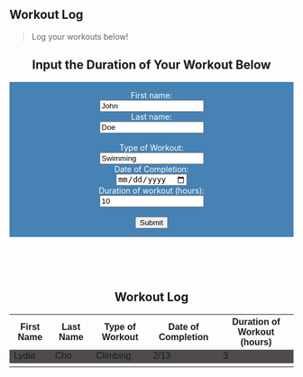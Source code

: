 ## Workout Log
> Log your workouts below!

<body>

<h2 style="text-align:center">Input the Duration of Your Workout Below</h2>
<style>
    form {
            display: block;
            margin-left: auto;
            margin-right: auto;
            background-color: #4682B4;
            border: white;
            color: white;
            padding: 15px 32px;
            text-align: center;
        }
</style>
<form class="box" action="/login-workout-backend.py" method="post"> 
  <label for="fname">First name:</label><br>
  <input type="fname" id="fnamework" name="fname" value="John" id="firstinput"><br>
  <label for="lname">Last name:</label><br>
  <input type="lname" id="lnamework" name="lname" value="Doe"><br><br>
  <label for="workout">Type of Workout:</label><br>
  <input type="workout" id="workoutwork" name="workout" value="Swimming"><br>
  <label for="date">Date of Completion:</label><br>
  <input type="date" id="datework" name="date" value="1/8"><br>
  <label for="numhours">Duration of workout (hours):</label><br>
  <input type="hours" id="hourswork" name="hours" value="10"><br><br>
  <input type="submit" value="Submit">
</form> 

</body>

<style>
    table {
    font-family: arial, sans-serif;
    border-collapse: collapse;
    width: 100%;
    }
    tr:nth-child(even) {
    background-color: #4F4B4C;
    }
</style>

<br>
<br>
<br>

<h2 style="text-align:center">Workout Log</h2>

<table>
  <tr>
    <th>First Name</th>
    <th>Last Name</th>
    <th>Type of Workout</th>
    <th>Date of Completion</th>
    <th>Duration of Workout (hours)</th>
  </tr>
  <tr>
    <td>Lydia</td>
    <td>Cho</td>
    <td>Climbing</td>
    <td>2/13</td>
    <td>3</td>
  </tr>
  <tr>
    <td></td>
    <td></td>
    <td></td>
    <td></td>
    <td></td>
  </tr>
</table>